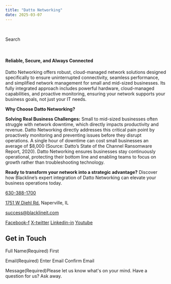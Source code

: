 ```yaml
---
title: "Datto Networking"
date: 2025-03-07
---
```


 

Search 

 

#### Reliable, Secure, and Always Connected

Datto Networking offers robust, cloud-managed network solutions designed specifically to ensure uninterrupted connectivity, seamless performance, and simplified network management for small and mid-sized businesses. Its fully integrated approach includes powerful hardware, cloud-managed capabilities, and proactive monitoring, ensuring your network supports your business goals, not just your IT needs.

**Why Choose Datto Networking?**

**Solving Real Business Challenges:** Small to mid-sized businesses often struggle with network downtime, which directly impacts productivity and revenue. Datto Networking directly addresses this critical pain point by proactively monitoring and preventing issues before they disrupt operations. A single hour of downtime can cost small businesses an average of $8,000 (Source: Datto’s State of the Channel Ransomware Report, 2020). Datto Networking ensures businesses stay continuously operational, protecting their bottom line and enabling teams to focus on growth rather than troubleshooting technology.

**Ready to transform your network into a strategic advantage?** Discover how Blackline’s expert integration of Datto Networking can elevate your business operations today.

[630-388-1700](tel:6303881700)

[1751 W Diehl Rd.](https://www.google.com/search?q=balckline%20it) Naperville, IL

[success@blacklineit.com](mailto:success@blacklineit.com)

[Facebook-f](https://www.facebook.com/) [X-twitter](https://twitter.com/) [Linkedin-in](https://www.linkedin.com/) [Youtube](https://www.youtube.com/)

## Get in Touch

Full Name(Required) First

Email(Required) Enter Email  Confirm Email

Message(Required)Please let us know what's on your mind. Have a question for us? Ask away.
